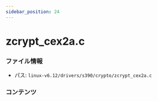 ```yaml
---
sidebar_position: 24
---
```

# zcrypt_cex2a.c

### ファイル情報

- パス: `linux-v6.12/drivers/s390/crypto/zcrypt_cex2a.c`

### コンテンツ

```c

```

